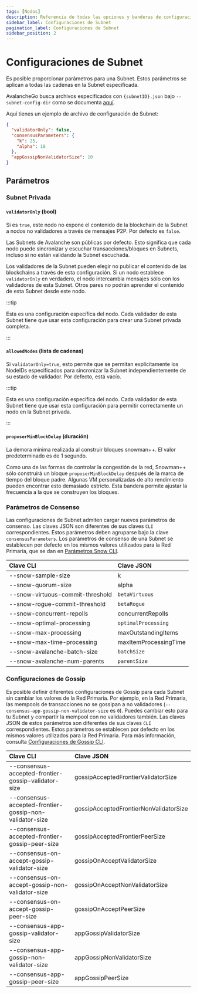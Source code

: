 ```yaml
---
tags: [Nodos]
description: Referencia de todas las opciones y banderas de configuración de Subnet disponibles.
sidebar_label: Configuraciones de Subnet
pagination_label: Configuraciones de Subnet
sidebar_position: 2
---
```


# Configuraciones de Subnet

Es posible proporcionar parámetros para una Subnet. Estos parámetros se aplican a todas
las cadenas en la Subnet especificada.

AvalancheGo busca archivos especificados con `{subnetID}.json` bajo
`--subnet-config-dir` como se documenta
[aquí](/nodes/configure/avalanchego-config-flags.md#subnet-configs).

Aquí tienes un ejemplo de archivo de configuración de Subnet:

```json
{
  "validatorOnly": false,
  "consensusParameters": {
    "k": 25,
    "alpha": 18
  },
  "appGossipNonValidatorSize": 10
}
```

## Parámetros

### Subnet Privada

#### `validatorOnly` (bool)

Si es `true`, este nodo no expone el contenido de la blockchain de la Subnet a nodos no validadores
a través de mensajes P2P. Por defecto es `false`.

Las Subnets de Avalanche son públicas por defecto. Esto significa que cada nodo puede sincronizar y
escuchar transacciones/bloques en Subnets, incluso si no están validando la
Subnet escuchada.

Los validadores de la Subnet pueden elegir no publicar el contenido de las blockchains a través de esta
configuración. Si un nodo establece `validatorOnly` en verdadero, el nodo intercambia
mensajes sólo con los validadores de esta Subnet. Otros pares no podrán
aprender el contenido de esta Subnet desde este nodo.

:::tip

Esta es una configuración específica del nodo. Cada validador de esta Subnet tiene que usar
esta configuración para crear una Subnet privada completa.

:::

#### `allowedNodes` (lista de cadenas)

Si `validatorOnly=true`, esto permite que se permitan explícitamente los NodeIDs especificados
para sincronizar la Subnet independientemente de su estado de validador. Por defecto, está vacío.

:::tip

Esta es una configuración específica del nodo. Cada validador de esta Subnet tiene que usar
esta configuración para permitir correctamente un nodo en la Subnet privada.

:::

#### `proposerMinBlockDelay` (duración)

La demora mínima realizada al construir bloques snowman++. El valor predeterminado es de 1 segundo.

Como una de las formas de controlar la congestión de la red, Snowman++ sólo construirá un
bloque `proposerMinBlockDelay` después de la marca de tiempo del bloque padre. Algunas
VM personalizadas de alto rendimiento pueden encontrar esto demasiado estricto. Esta bandera permite ajustar la
frecuencia a la que se construyen los bloques.

### Parámetros de Consenso

Las configuraciones de Subnet admiten cargar nuevos parámetros de consenso. Las claves JSON son
diferentes de sus claves `CLI` correspondientes. Estos parámetros deben agruparse bajo la
clave `consensusParameters`. Los parámetros de consenso de una Subnet se establecen por defecto en los
mismos valores utilizados para la Red Primaria, que se dan en [Parámetros Snow
CLI](/nodes/configure/avalanchego-config-flags.md#snow-parameters).

| Clave CLI                        | Clave JSON            |
| :------------------------------- | :-------------------- |
| --snow-sample-size               | k                     |
| --snow-quorum-size               | alpha                 |
| --snow-virtuous-commit-threshold | `betaVirtuous`        |
| --snow-rogue-commit-threshold    | `betaRogue`           |
| --snow-concurrent-repolls        | concurrentRepolls     |
| --snow-optimal-processing        | `optimalProcessing`   |
| --snow-max-processing            | maxOutstandingItems   |
| --snow-max-time-processing       | maxItemProcessingTime |
| --snow-avalanche-batch-size      | `batchSize`           |
| --snow-avalanche-num-parents     | `parentSize`          |

### Configuraciones de Gossip

Es posible definir diferentes configuraciones de Gossip para cada Subnet sin
cambiar los valores de la Red Primaria. Por ejemplo, en la Red Primaria, las mempools de transacciones no se gossipan a no validadores
(`--consensus-app-gossip-non-validator-size` es `0`). Puedes cambiar esto para
tu Subnet y compartir la mempool con no validadores también. Las claves JSON de estos
parámetros son diferentes de sus claves `CLI` correspondientes. Estos parámetros
se establecen por defecto en los mismos valores utilizados para la Red Primaria. Para más información,
consulta [Configuraciones de Gossip CLI](/nodes/configure/avalanchego-config-flags.md#gossiping).

| Clave CLI                                               | Clave JSON                             |
| :------------------------------------------------------ | :------------------------------------- |
| --consensus-accepted-frontier-gossip-validator-size     | gossipAcceptedFrontierValidatorSize    |
| --consensus-accepted-frontier-gossip-non-validator-size | gossipAcceptedFrontierNonValidatorSize |
| --consensus-accepted-frontier-gossip-peer-size          | gossipAcceptedFrontierPeerSize         |
| --consensus-on-accept-gossip-validator-size             | gossipOnAcceptValidatorSize            |
| --consensus-on-accept-gossip-non-validator-size         | gossipOnAcceptNonValidatorSize         |
| --consensus-on-accept-gossip-peer-size                  | gossipOnAcceptPeerSize                 |
| --consensus-app-gossip-validator-size                   | appGossipValidatorSize                 |
| --consensus-app-gossip-non-validator-size               | appGossipNonValidatorSize              |
| --consensus-app-gossip-peer-size                        | appGossipPeerSize                      |
